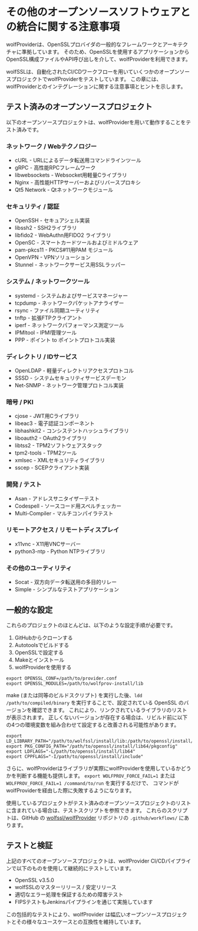 # その他のオープンソースソフトウェアとの統合に関する注意事項

wolfProviderは、OpenSSLプロバイダの一般的なフレームワークとアーキテクチャに準拠しています。
そのため、OpenSSLを使用するアプリケーションからOpenSSL構成ファイルやAPI呼び出しを介して、wolfProviderを利用できます。

wolfSSLは、自動化されたCI/CDワークフローを用いていくつかのオープンソースプロジェクトでwolfProviderをテストしています。
この章には、wolfProviderとのインテグレーションに関する注意事項とヒントを示します。

## テスト済みのオープンソースプロジェクト

以下のオープンソースプロジェクトは、wolfProviderを用いて動作することをテスト済みです。

### ネットワーク / Webテクノロジー

* cURL - URLによるデータ転送用コマンドラインツール
* gRPC - 高性能RPCフレームワーク
* libwebsockets - Websocket用軽量Cライブラリ
* Nginx - 高性能HTTPサーバーおよびリバースプロキシ
* Qt5 Network - Qtネットワークモジュール

### セキュリティ / 認証

* OpenSSH - セキュアシェル実装
* libssh2 - SSH2ライブラリ
* libfido2 - WebAuthn用FIDO2 ライブラリ
* OpenSC - スマートカードツールおよびミドルウェア
* pam-pkcs11 - PKCS#11用PAM モジュール
* OpenVPN - VPNソリューション
* Stunnel - ネットワークサービス用SSLラッパー

### システム / ネットワークツール

* systemd - システムおよびサービスマネージャー
* tcpdump - ネットワークパケットアナライザー
* rsync - ファイル同期ユーティリティ
* tnftp - 拡張FTPクライアント
* iperf - ネットワークパフォーマンス測定ツール
* IPMItool - IPMI管理ツール
* PPP - ポイント to ポイントプロトコル実装

### ディレクトリ / IDサービス

* OpenLDAP - 軽量ディレクトリアクセスプロトコル
* SSSD - システムセキュリティサービスデーモン
* Net-SNMP - ネットワーク管理プロトコル実装

### 暗号 / PKI

* cjose - JWT用Cライブラリ
* libeac3 - 電子認証コンポーネント
* libhashkit2 - コンシステントハッシュライブラリ
* liboauth2 - OAuth2ライブラリ
* libtss2 - TPM2ソフトウェアスタック
* tpm2-tools - TPM2ツール
* xmlsec - XMLセキュリティライブラリ
* sscep - SCEPクライアント実装

### 開発 / テスト

* Asan - アドレスサニタイザーテスト
* Codespell - ソースコード用スペルチェッカー
* Multi-Compiler - マルチコンパイラテスト

### リモートアクセス / リモートディスプレイ

* x11vnc - X11用VNCサーバー
* python3-ntp - Python NTPライブラリ

### その他のユーティリティ

* Socat - 双方向データ転送用の多目的リレー
* Simple - シンプルなテストアプリケーション

## 一般的な設定

これらのプロジェクトのほとんどは、以下のような設定手順が必要です。

1. GitHubからクローンする
2. Autotoolsでビルドする
3. OpenSSLで設定する
4. Makeとインストール
5. wolfProviderを使用する

```
export OPENSSL_CONF=/path/to/provider.conf
export OPENSSL_MODULES=/path/to/wolfprov-install/lib
```

make (または同等のビルドスクリプト) を実行した後、`ldd /path/to/compiled/binary` を実行することで、設定されている OpenSSL のバージョンを確認できます。
これにより、リンクされているライブラリのリストが表示されます。
正しくないバージョンが存在する場合は、リビルド前に以下の4つの環境変数を組み合わせて設定すると改善される可能性があります。

```
export LD_LIBRARY_PATH="/path/to/wolfssl/install/lib:/path/to/openssl/install/lib64"
export PKG_CONFIG_PATH="/path/to/openssl/install/lib64/pkgconfig"
export LDFLAGS="-L/path/to/openssl/install/lib64"
export CPPFLAGS="-I/path/to/openssl/install/include"
```

さらに、wolfProviderはライブラリが実際にwolfProviderを使用しているかどうかを判断する機能も提供します。
`export WOLFPROV_FORCE_FAIL=1` または `WOLFPROV_FORCE_FAIL=1 /command/to/run` を実行するだけで、
コマンドがwolfProviderを経由した際に失敗するようになります。

使用しているプロジェクトがテスト済みのオープンソースプロジェクトのリストに含まれている場合は、テストスクリプトを参照できます。
これらのスクリプトは、GitHub の [wolfssl/wolfProvider](https://github.com/wolfSSL/wolfProvider) リポジトリの `.github/workflows/` にあります。

## テストと検証

上記のすべてのオープンソースプロジェクトは、wolfProvider CI/CDパイプラインで以下のものを使用して継続的にテストしています。

* OpenSSL v3.5.0
* wolfSSLのマスターリリース / 安定リリース
* 適切なエラー処理を保証するための障害テスト
* FIPSテストもJenkinsパイプラインを通じて実施しています

この包括的なテストにより、wolfProvider は幅広いオープンソースプロジェクトとその様々なユースケースとの互換性を維持しています。
